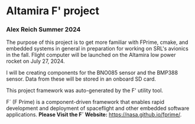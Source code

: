 # Altamira F' project
### Alex Reich Summer 2024

The purpose of this project is to get more familiar with FPrime, cmake, and embedded systems in general in preparation for working on SRL's avionics in the fall. Flight computer will be launched on the Altamira low power rocket on July 27, 2024.

I will be creating components for the BNO085 sensor and the BMP388 sensor. Data from these will be stored in an onboard SD card.

This project framework was auto-generated by the F' utility tool. 

F´ (F Prime) is a component-driven framework that enables rapid development and deployment of spaceflight and other embedded software applications.
**Please Visit the F´ Website:** https://nasa.github.io/fprime/.
